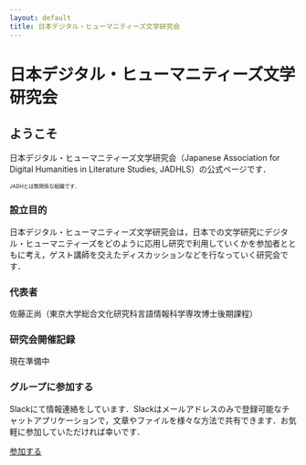 ```yaml
---
layout: default
title: 日本デジタル・ヒューマニティーズ文学研究会
---
```


# 日本デジタル・ヒューマニティーズ文学研究会

## ようこそ

日本デジタル・ヒューマニティーズ文学研究会（Japanese Association for Digital Humanities in Literature Studies, JADHLS）の公式ページです．

<span style="font-size: xx-small">JADHとは無関係な組織です．</span>

### 設立目的

日本デジタル・ヒューマニティーズ文学研究会は，日本での文学研究にデジタル・ヒューマニティーズをどのように応用し研究で利用していくかを参加者とともに考え，ゲスト講師を交えたディスカッションなどを行なっていく研究会です．

### 代表者

佐藤正尚（東京大学総合文化研究科言語情報科学専攻博士後期課程）

### 研究会開催記録

現在準備中

### グループに参加する

Slackにて情報連絡をしています．Slackはメールアドレスのみで登録可能なチャットアプリケーションで，文章やファイルを様々な方法で共有できます．お気軽に参加していただければ幸いです．

[参加する](https://join.slack.com/t/jadhls/shared_invite/enQtNTcxNzQyMDkyODE2LTUzM2M4NzFkZGM5YzBlZDhlMjdkYzZkMjc5ZGYzMDNiN2VlZGRmMzc4OGFlOWZlMDJkZDE2Y2Q1YmRjZmE0NGY)

